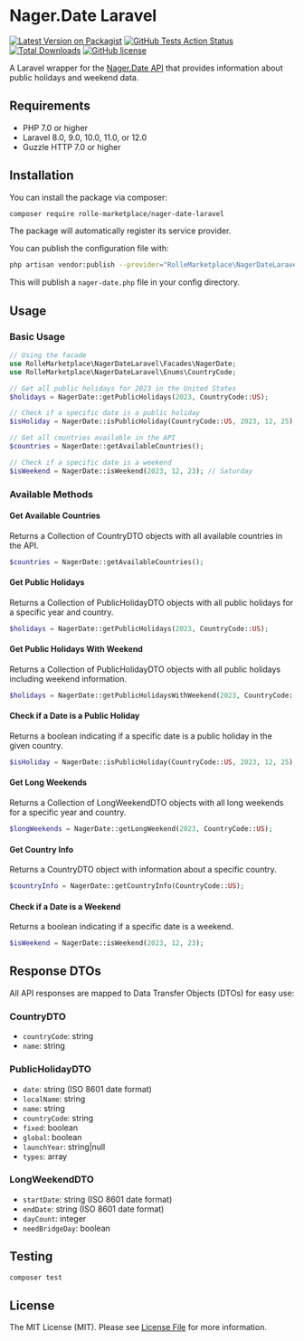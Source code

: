 # Nager.Date Laravel

[![Latest Version on Packagist](https://img.shields.io/packagist/v/rolle-marketplace/nager-date-laravel.svg?style=flat-square)](https://packagist.org/packages/rolle-marketplace/nager-date-laravel)
[![GitHub Tests Action Status](https://img.shields.io/github/workflow/status/Rolle-marketplace/nager-date-laravel/tests?label=tests)](https://github.com/Rolle-marketplace/nager-date-laravel/actions?query=workflow%3Atests+branch%3Amain)
[![Total Downloads](https://img.shields.io/packagist/dt/rolle-marketplace/nager-date-laravel.svg?style=flat-square)](https://packagist.org/packages/rolle-marketplace/nager-date-laravel)
[![GitHub license](https://img.shields.io/github/license/Rolle-marketplace/nager-date-laravel?style=flat-square)](https://github.com/Rolle-marketplace/nager-date-laravel/blob/main/LICENSE.md)

A Laravel wrapper for the [Nager.Date API](https://date.nager.at/swagger/index.html) that provides information about public holidays and weekend data.

## Requirements

- PHP 7.0 or higher
- Laravel 8.0, 9.0, 10.0, 11.0, or 12.0
- Guzzle HTTP 7.0 or higher

## Installation

You can install the package via composer:

```bash
composer require rolle-marketplace/nager-date-laravel
```

The package will automatically register its service provider.

You can publish the configuration file with:

```bash
php artisan vendor:publish --provider="RolleMarketplace\NagerDateLaravel\NagerDateServiceProvider" --tag="config"
```

This will publish a `nager-date.php` file in your config directory.

## Usage

### Basic Usage

```php
// Using the facade
use RolleMarketplace\NagerDateLaravel\Facades\NagerDate;
use RolleMarketplace\NagerDateLaravel\Enums\CountryCode;

// Get all public holidays for 2023 in the United States
$holidays = NagerDate::getPublicHolidays(2023, CountryCode::US);

// Check if a specific date is a public holiday
$isHoliday = NagerDate::isPublicHoliday(CountryCode::US, 2023, 12, 25); // Christmas day

// Get all countries available in the API
$countries = NagerDate::getAvailableCountries();

// Check if a specific date is a weekend
$isWeekend = NagerDate::isWeekend(2023, 12, 23); // Saturday
```

### Available Methods

#### Get Available Countries

Returns a Collection of CountryDTO objects with all available countries in the API.

```php
$countries = NagerDate::getAvailableCountries();
```

#### Get Public Holidays

Returns a Collection of PublicHolidayDTO objects with all public holidays for a specific year and country.

```php
$holidays = NagerDate::getPublicHolidays(2023, CountryCode::US);
```

#### Get Public Holidays With Weekend

Returns a Collection of PublicHolidayDTO objects with all public holidays including weekend information.

```php
$holidays = NagerDate::getPublicHolidaysWithWeekend(2023, CountryCode::US);
```

#### Check if a Date is a Public Holiday

Returns a boolean indicating if a specific date is a public holiday in the given country.

```php
$isHoliday = NagerDate::isPublicHoliday(CountryCode::US, 2023, 12, 25);
```

#### Get Long Weekends

Returns a Collection of LongWeekendDTO objects with all long weekends for a specific year and country.

```php
$longWeekends = NagerDate::getLongWeekend(2023, CountryCode::US);
```

#### Get Country Info

Returns a CountryDTO object with information about a specific country.

```php
$countryInfo = NagerDate::getCountryInfo(CountryCode::US);
```

#### Check if a Date is a Weekend

Returns a boolean indicating if a specific date is a weekend.

```php
$isWeekend = NagerDate::isWeekend(2023, 12, 23);
```

## Response DTOs

All API responses are mapped to Data Transfer Objects (DTOs) for easy use:

### CountryDTO

- `countryCode`: string
- `name`: string

### PublicHolidayDTO

- `date`: string (ISO 8601 date format)
- `localName`: string
- `name`: string
- `countryCode`: string
- `fixed`: boolean
- `global`: boolean
- `launchYear`: string|null
- `types`: array

### LongWeekendDTO

- `startDate`: string (ISO 8601 date format)
- `endDate`: string (ISO 8601 date format)
- `dayCount`: integer
- `needBridgeDay`: boolean

## Testing

```bash
composer test
```

## License

The MIT License (MIT). Please see [License File](LICENSE.md) for more information.
